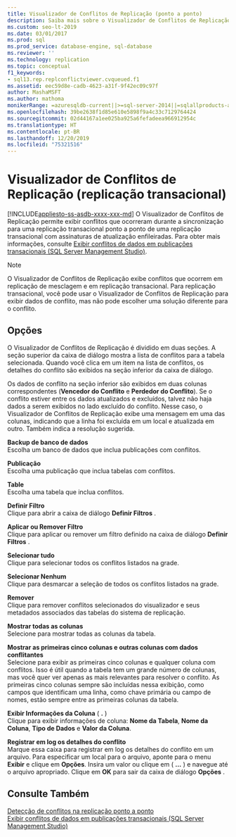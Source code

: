 ```yaml
---
title: Visualizador de Conflitos de Replicação (ponto a ponto)
description: Saiba mais sobre o Visualizador de Conflitos de Replicação e como usá-lo para ver os conflitos da replicação transacional ponto a ponto e da replicação transacional com assinaturas de atualização na fila.
ms.custom: seo-lt-2019
ms.date: 03/01/2017
ms.prod: sql
ms.prod_service: database-engine, sql-database
ms.reviewer: ''
ms.technology: replication
ms.topic: conceptual
f1_keywords:
- sql13.rep.replconflictviewer.cvqueued.f1
ms.assetid: eec59d8e-cadb-4623-a31f-9f42ec09c97f
author: MashaMSFT
ms.author: mathoma
monikerRange: =azuresqldb-current||>=sql-server-2014||=sqlallproducts-allversions
ms.openlocfilehash: 39be2638f1d85e610e5898f9a4c33c7129764424
ms.sourcegitcommit: 02d44167a1ee025ba925a6fefadeea966912954c
ms.translationtype: HT
ms.contentlocale: pt-BR
ms.lasthandoff: 12/20/2019
ms.locfileid: "75321516"
---
```

# <a name="replication-conflict-viewer-transactional-replication"></a>Visualizador de Conflitos de Replicação (replicação transacional)
[!INCLUDE[appliesto-ss-asdb-xxxx-xxx-md](../../includes/appliesto-ss-asdb-xxxx-xxx-md.md)]
  O Visualizador de Conflitos de Replicação permite exibir conflitos que ocorreram durante a sincronização para uma replicação transacional ponto a ponto de uma replicação transacional com assinaturas de atualização enfileiradas. Para obter mais informações, consulte [Exibir conflitos de dados em publicações transacionais &#40;SQL Server Management Studio&#41;](../../relational-databases/replication/view-data-conflicts-for-transactional-publications-sql-server-management-studio.md).  
  
> [!NOTE]  
>  O Visualizador de Conflitos de Replicação exibe conflitos que ocorrem em replicação de mesclagem e em replicação transacional. Para replicação transacional, você pode usar o Visualizador de Conflitos de Replicação para exibir dados de conflito, mas não pode escolher uma solução diferente para o conflito.  
  
## <a name="options"></a>Opções  
 O Visualizador de Conflitos de Replicação é dividido em duas seções. A seção superior da caixa de diálogo mostra a lista de conflitos para a tabela selecionada. Quando você clica em um item na lista de conflitos, os detalhes do conflito são exibidos na seção inferior da caixa de diálogo.  
  
 Os dados de conflito na seção inferior são exibidos em duas colunas correspondentes (**Vencedor do Conflito** e **Perdedor do Conflito**). Se o conflito estiver entre os dados atualizados e excluídos, talvez não haja dados a serem exibidos no lado excluído do conflito. Nesse caso, o Visualizador de Conflitos de Replicação exibe uma mensagem em uma das colunas, indicando que a linha foi excluída em um local e atualizada em outro. Também indica a resolução sugerida.  
  
 **Backup de banco de dados**  
 Escolha um banco de dados que inclua publicações com conflitos.  
  
 **Publicação**  
 Escolha uma publicação que inclua tabelas com conflitos.  
  
 **Table**  
 Escolha uma tabela que inclua conflitos.  
  
 **Definir Filtro**  
 Clique para abrir a caixa de diálogo **Definir Filtros** .  
  
 **Aplicar ou Remover Filtro**  
 Clique para aplicar ou remover um filtro definido na caixa de diálogo **Definir Filtros** .  
  
 **Selecionar tudo**  
 Clique para selecionar todos os conflitos listados na grade.  
  
 **Selecionar Nenhum**  
 Clique para desmarcar a seleção de todos os conflitos listados na grade.  
  
 **Remover**  
 Clique para remover conflitos selecionados do visualizador e seus metadados associados das tabelas do sistema de replicação.  
  
 **Mostrar todas as colunas**  
 Selecione para mostrar todas as colunas da tabela.  
  
 **Mostrar as primeiras cinco colunas e outras colunas com dados conflitantes**  
 Selecione para exibir as primeiras cinco colunas e qualquer coluna com conflitos. Isso é útil quando a tabela tem um grande número de colunas, mas você quer ver apenas as mais relevantes para resolver o conflito. As primeiras cinco colunas sempre são incluídas nessa exibição, como campos que identificam uma linha, como chave primária ou campo de nomes, estão sempre entre as primeiras colunas da tabela.  
  
 **Exibir Informações da Coluna** ( **.** )  
 Clique para exibir informações de coluna: **Nome da Tabela**, **Nome da Coluna**, **Tipo de Dados** e **Valor da Coluna**.  
  
 **Registrar em log os detalhes do conflito**  
 Marque essa caixa para registrar em log os detalhes do conflito em um arquivo. Para especificar um local para o arquivo, aponte para o menu **Exibir** e clique em **Opções**. Insira um valor ou clique em ( **...** ) e navegue até o arquivo apropriado. Clique em **OK** para sair da caixa de diálogo **Opções** .  
  
## <a name="see-also"></a>Consulte Também  
 [Detecção de conflitos na replicação ponto a ponto](../../relational-databases/replication/transactional/peer-to-peer-conflict-detection-in-peer-to-peer-replication.md)   
 [Exibir conflitos de dados em publicações transacionais &#40;SQL Server Management Studio&#41;](../../relational-databases/replication/view-data-conflicts-for-transactional-publications-sql-server-management-studio.md)  
  
  
